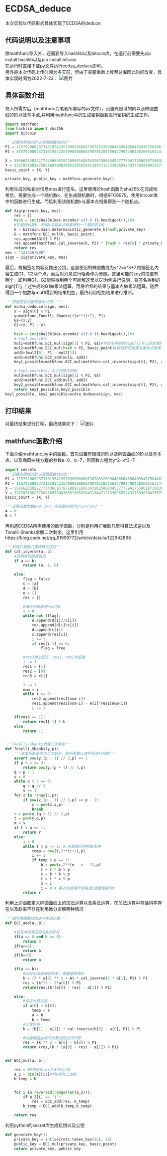 # ECDSA_deduce
本次实验以代码形式具体实现了ECDSA的deduce  
## 代码说明以及注意事项
除mathfunc导入外，还需要导入hashlib以及bitcoin库，在运行前需要先pip install hashlib以及pip install bitcoin  
在运行时直接下载py文件运行ecdsa_deduce即可。  
另外是本次代码上传时间为多天前，但由于需要重新上传至总库因此时间改变，具体实现时间为2022-7-23： 
![图片](https://user-images.githubusercontent.com/105708747/180752073-83a1fb83-3d20-4017-bc17-568bb257e183.png)

## 具体函数介绍
导入所需库后（mathfunc为笔者所编写的py文件），设置有限域的阶以及椭圆曲线的阶以及基本点,并利用mathfunc中的生成密钥函数进行密钥的生成工作。
```python
import mathfunc
from hashlib import sha256
import bitcoin

'''设置有限域的阶以及椭圆曲线的阶'''
P1 = 115792089237316195423570985008687907853269984665640564039457584007908834671663
P2 = 115792089237316195423570985008687907852837564279074904382605163141518161494337

X = 55066263022277343669578718895168534326250603453777594175500187360389116729240
Y = 32670510020758816978083085130507043184471273380659243275938904335757337482424
basic_point = (X, Y)

private_key, public_key = mathfunc.generate_key()
```
利用生成的私钥对信息mes进行签名，这里使用的hash函数为sha256.在完成哈希后，需要生成一个随机数k，在生成随机数时，根据RFC6979，使用bitcoin库中的函数进行生成。而后利用该随机数k与基本点相乘得到一个随机点。
```python
def Sig(private_key, mes):
    res = []
    hash = int(sha256(mes.encode('utf-8')).hexdigest(),16)
    #生成随机数k，利用k与基本点相乘得到一个随机的点G
    k = bitcoin.main.deterministic_generate_k(hash,private_key)
    G = mathfunc.ECC_mul(k, basic_point)
    res.append(G[0] % P1)
    res.append(mathfunc.cal_inverse(k, P2) * (hash + res[0] * private_key) % P2)
    return res
mes = "1234567890"
sign = Sig(private_key, mes)
```
最后，根据签名内容反推出公钥，这里使用的椭圆曲线为y^2=x^3+7.根据签名内容生成G1、G2两个点，而后对消息进行哈希作为参照。这里可能的key的取值有两个，即利用G1、G2能够得到两个可能解这里以G1为例进行说明，将签名得到的sign[1]与上述生成的G1做乘法运算，再将哈希的结果与基本点做乘法运算，随后得到一个加数与mul1得到的结果相加，最终利用相加结果进行推断。
```python
'''根据签名内容反推出公钥：'''
def ecdsa_dedeuce(sign, mes):
    x = sign[0] % P1
    y=mathfunc.Tonelli_Shanks(((x**3)+7), P1)
    G1=(x,y)
    G2=(x, P1 - y)

    hash = int(sha256(mes.encode('utf-8')).hexdigest(),16)
    # key1_possible
    mul1=mathfunc.ECC_mul(sign[1] % P2, G1)#将签名得到的sign[1]与上述生成的G1做乘法运算
    mul2=mathfunc.ECC_mul(hash % P2, basic_point)#将哈希的结果与基本点做乘法运算
    add3=(mul2[0], P1 - mul2[1])
    add1=mathfunc.ECC_add(mul1, add3)
    key1_possible=mathfunc.ECC_mul(mathfunc.cal_inverse(sign[0], P2), add1)

    # key2_possible，与上述操作相似
    mul3=mathfunc.ECC_mul(sign[1] % P2, G2)
    add2=mathfunc.ECC_add(mul3, add3)
    key2_possible=mathfunc.ECC_mul(mathfunc.cal_inverse(sign[0], P2), add2)
    return key1_possible,key2_possible
key1_possible, key2_possible=ecdsa_dedeuce(sign, mes)
```
## 打印结果
对最终结果进行打印，最终结果如下：
![图片](https://user-images.githubusercontent.com/105708747/180432771-6395418e-220a-400b-8534-12756a566e50.png)
## mathfunc函数介绍
下面介绍mathfunc.py中的函数。首先设置有限域的阶以及椭圆曲线的阶以及基本点，以及椭圆曲线方程的参数a=0，b=7，则函数方程为y^2=x^3+7
```python
import secrets
'''设置有限域的阶以及椭圆曲线的阶'''
P1 = 115792089237316195423570985008687907853269984665640564039457584007908834671663
P2 = 115792089237316195423570985008687907852837564279074904382605163141518161494337
X = 55066263022277343669578718895168534326250603453777594175500187360389116729240
Y = 32670510020758816978083085130507043184471273380659243275938904335757337482424
basic_point = (X, Y)

'''设置函数参数a=0，b=7，则函数方程为y^2=x^3+7'''
A = 0
B = 7
```
再构造ECDSA所需使用的数学函数，分别是利用扩展欧几里得算法求逆以及Tonelli-Shanks求解二次剩余，这里引用https://blog.csdn.net/qq_51999772/article/details/122642868
```python
'''利用扩展欧几里得算法求逆'''
def cal_inverse(a, b):
    #若相等则直接返回
    if a == b:
        return (a, 1, 0)

    else:
        flag = False
        c = [a]
        d = [b]
        e = []
        res = []

        #循环判断直到res为0
        i = 0
        while not (flag):
            e.append(d[i]//c[i])
            res.append(d[i]%c[i])
            d.append(c[i])
            c.append(res[i])
            i += 1
            if res[i-1] == 0:
                flag = True

        #res3为公因子，res1、res2为系数
        i -= 1
        res1 = [1]
        res2 = [0]
        res3 = c[i]

        i -= 1
        num = i
        while i >= 0:
            res2.append(res1[num-i])
            res1.append(res2[num-i] - e[i]*res1[num-i])
            i -= 1

    if(res3 == 1):
        return res1[-1] % b
    else:
        return -1


'''Tonelli-Shanks求解二次剩余'''
def Tonelli_Shanks(y,p):
    '''这里判断是否为二次剩余，即利用勒让德符号进行判断'''
    assert pow(y,(p - 1) // 2,p) == 1
    if p % 4 == 3:
        return pow(y,(p + 1) // 4,p)
    q = p - 1
    s = 0
    while q % 2 == 0:
        q = q // 2
        s += 1
    for z in range(2,p):
        if pow(z,(p - 1) // 2,p) == p - 1:
            c = pow(z,q,p)
            break
    r = pow(y,(q + 1) // 2,p)
    t = pow(y,q,p)
    m = s
    if t % p == 1:
        return r
    else:
        i = 0
        while t % p != 1: # 外层循环的判断条件
            temp = pow(t,2**(i+1),p)
            i += 1
            if temp % p == 1:
                b = pow(c,2**(m - i - 1),p)
                r = r * b % p
                c = b * b % p
                t = t * c % p
                m = i
                i = 0 # 每次内层循环结束后i值要更新为0
        return r
```
利用上述函数定义椭圆曲线上的加法运算以及乘法运算，在加法运算中包括斜率存在以及斜率不存在利用微分求解两种情况
```python
'''编写椭圆曲线加法与乘法运算'''
def ECC_add(a, b):

    #首先考虑是否存在0的情况
    if(a == 0 and b == 0):
        return 0
    if(a==0):
        return b
    if(b==0):
        return a

    if(a == b):
        #此时无法直接求斜率，需要借助微分
        k = (3 * a[0] ** 2 + A) * cal_inverse(2 * a[1], P1) % P1
        res = (k**2 - 2*a[0]) % P1
        return(res,(k*(a[0] - res) - a[1]) % P1)

    else:
        #保证大数在前
        if a[0] > b[0]:
            temp = a
            a = b
            b = temp
        #计算斜率
        k = (b[1] - a[1]) * cal_inverse(b[0] - a[0], P1) % P1

        #依据椭圆曲线的计算规则进行计算
        res = (k ** 2 - a[0] - b[0]) % P1
        return (res,(k * (a[0] - res) - a[1]) % P1)


def ECC_mul(a, b):

    res = 0#初始化res为无穷远点O
    a_2 = bin(a)[2:]#将a转为二进制
    b_temp = b


    for i in reversed(range(len(a_2))):
        if a_2[i] == '1':
            res = ECC_add(res, b_temp)
        b_temp = ECC_add(b_temp,b_temp)

    return res
```
利用python的secret库生成私钥以及公钥
```python
def generate_key():
    private_key = int(secrets.token_hex(32), 16)
    public_key = ECC_mul(private_key, basic_point)
    return private_key, public_key
```
